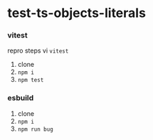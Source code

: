 # test-ts-objects-literals

### vitest

repro steps vi `vitest`

1. clone
1. `npm i`
1. `npm test`

### esbuild 

1. clone
1. `npm i`
1. `npm run bug`
